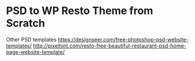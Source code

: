 # PSD to WP Resto Theme from Scratch


Other PSD templates
https://designseer.com/free-photoshop-psd-website-templates/
http://pixelhint.com/resto-free-beautiful-restaurant-psd-home-page-website-template/
